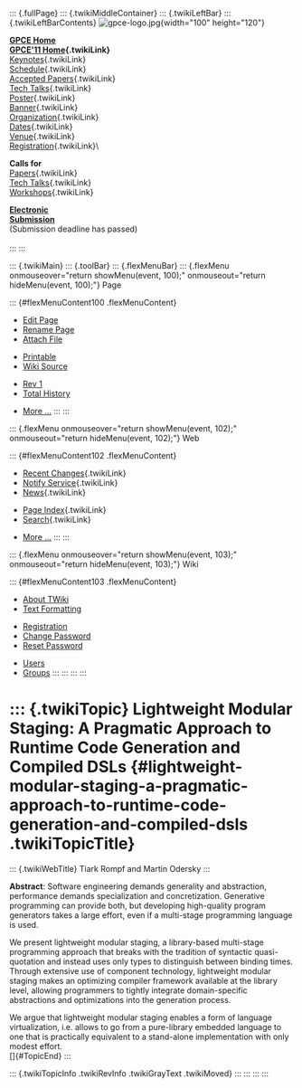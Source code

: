 ::: {.fullPage}
::: {.twikiMiddleContainer}
::: {.twikiLeftBar}
::: {.twikiLeftBarContents}
![gpce-logo.jpg](../pub/GPCE11/WebLeftBar/gpce-logo.jpg){width="100"
height="120"}

**[GPCE Home](http://program-transformation.org/Gpce)**\
**[GPCE\'11 Home](WebHome){.twikiLink}**\
[Keynotes](KeynoteSpeakers){.twikiLink}\
[Schedule](ConferenceProgram){.twikiLink}\
[Accepted Papers](AcceptedPapers){.twikiLink}\
[Tech Talks](TechTalks){.twikiLink}\
[Poster](Poster){.twikiLink}\
[Banner](Banner){.twikiLink}\
[Organization](ConferenceOrganization){.twikiLink}\
[Dates](ImportantDates){.twikiLink}\
[Venue](ConferenceVenue){.twikiLink}\
[Registration](ConferenceRegistration){.twikiLink}\

**Calls for**\
[Papers](CallForPapers){.twikiLink}\
[Tech Talks](CallForTechTalks){.twikiLink}\
[Workshops](Workshops){.twikiLink}

**[Electronic\
Submission](http://www.easychair.org/conferences/?conf=gpce11)**\
(Submission deadline has passed)\
\
:::
:::

::: {.twikiMain}
::: {.toolBar}
::: {.flexMenuBar}
::: {.flexMenu onmouseover="return showMenu(event, 100);" onmouseout="return hideMenu(event, 100);"}
Page

::: {#flexMenuContent100 .flexMenuContent}
-   [Edit
    Page](http://www.program-transformation.org/edit/GPCE11/LightweightModularStagingAPragmaticApproachToRuntimeCodeGenerationAndCompiledDSLs?t=1536828815)
-   [Rename
    Page](http://www.program-transformation.org/rename/GPCE11/LightweightModularStagingAPragmaticApproachToRuntimeCodeGenerationAndCompiledDSLs)
-   [Attach
    File](http://www.program-transformation.org/attach/GPCE11/LightweightModularStagingAPragmaticApproachToRuntimeCodeGenerationAndCompiledDSLs)

<!-- -->

-   [Printable](http://www.program-transformation.org/view/GPCE11/LightweightModularStagingAPragmaticApproachToRuntimeCodeGenerationAndCompiledDSLs?skin=print.pattern)
-   [Wiki
    Source](http://www.program-transformation.org/view/GPCE11/LightweightModularStagingAPragmaticApproachToRuntimeCodeGenerationAndCompiledDSLs?skin=text&raw=on&contenttype=text/plain)

<!-- -->

-   [Rev
    1](http://www.program-transformation.org/view/GPCE11/LightweightModularStagingAPragmaticApproachToRuntimeCodeGenerationAndCompiledDSLs?rev=1.1)
-   [Total
    History](http://www.program-transformation.org/rdiff/GPCE11/LightweightModularStagingAPragmaticApproachToRuntimeCodeGenerationAndCompiledDSLs)

<!-- -->

-   [More
    \...](http://www.program-transformation.org/oops/GPCE11/LightweightModularStagingAPragmaticApproachToRuntimeCodeGenerationAndCompiledDSLs?template=oopsmore&param1=1.1&param2=1.1)
:::
:::

::: {.flexMenu onmouseover="return showMenu(event, 102);" onmouseout="return hideMenu(event, 102);"}
Web

::: {#flexMenuContent102 .flexMenuContent}
-   [Recent Changes](WebChanges){.twikiLink}
-   [Notify Service](WebNotify){.twikiLink}
-   [News](WebNews){.twikiLink}

<!-- -->

-   [Page Index](WebIndex){.twikiLink}
-   [Search](WebSearch){.twikiLink}

<!-- -->

-   [More
    \...](http://www.program-transformation.org/oops/GPCE11/LightweightModularStagingAPragmaticApproachToRuntimeCodeGenerationAndCompiledDSLs?template=oopsmore&param1=1.1&param2=1.1)
:::
:::

::: {.flexMenu onmouseover="return showMenu(event, 103);" onmouseout="return hideMenu(event, 103);"}
Wiki

::: {#flexMenuContent103 .flexMenuContent}
-   [About
    TWiki](http://www.program-transformation.org/view/TWiki/WebHome)
-   [Text
    Formatting](http://www.program-transformation.org/view/TWiki/TextFormattingRules)

<!-- -->

-   [Registration](http://www.program-transformation.org/view/TWiki/TWikiRegistration)
-   [Change
    Password](http://www.program-transformation.org/view/TWiki/ChangePassword)
-   [Reset
    Password](http://www.program-transformation.org/view/TWiki/ResetPassword)

<!-- -->

-   [Users](http://www.program-transformation.org/view/Main/TWikiUsers)
-   [Groups](http://www.program-transformation.org/view/Main/TWikiGroups)
:::
:::
:::
:::

::: {.twikiTopic}
Lightweight Modular Staging: A Pragmatic Approach to Runtime Code Generation and Compiled DSLs {#lightweight-modular-staging-a-pragmatic-approach-to-runtime-code-generation-and-compiled-dsls .twikiTopicTitle}
==============================================================================================

::: {.twikiWebTitle}
Tiark Rompf and Martin Odersky
:::

**Abstract**: Software engineering demands generality and abstraction,
performance demands specialization and concretization. Generative
programming can provide both, but developing high-quality program
generators takes a large effort, even if a multi-stage programming
language is used.

We present lightweight modular staging, a library-based multi-stage
programming approach that breaks with the tradition of syntactic
quasi-quotation and instead uses only types to distinguish between
binding times. Through extensive use of component technology,
lightweight modular staging makes an optimizing compiler framework
available at the library level, allowing programmers to tightly
integrate domain-specific abstractions and optimizations into the
generation process.

We argue that lightweight modular staging enables a form of language
virtualization, i.e. allows to go from a pure-library embedded language
to one that is practically equivalent to a stand-alone implementation
with only modest effort.\
[]{#TopicEnd}
:::

::: {.twikiTopicInfo .twikiRevInfo .twikiGrayText .twikiMoved}
:::
:::
:::
:::
